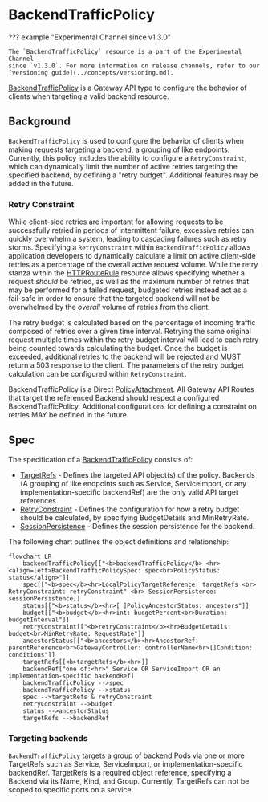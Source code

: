 # BackendTrafficPolicy

??? example "Experimental Channel since v1.3.0"

    The `BackendTrafficPolicy` resource is a part of the Experimental Channel
    since `v1.3.0`. For more information on release channels, refer to our
    [versioning guide](../concepts/versioning.md).

[BackendTrafficPolicy][backendtrafficpolicy] is a Gateway API type to configure
the behavior of clients when targeting a valid backend resource.

## Background

`BackendTrafficPolicy` is used to configure the behavior of clients when making
requests targeting a backend, a grouping of like endpoints. Currently, this
policy includes the ability to configure a `RetryConstraint`, which can
dynamically limit the number of active retries targeting the specified backend,
by defining a "retry budget". Additional features may be added in the future.

### Retry Constraint

While client-side retries are important for allowing requests to be
successfully retried in
periods of intermittent failure, excessive retries can quickly overwhelm a
system, leading to cascading failures such as retry storms. Specifying a
`RetryConstraint` within `BackendTrafficPolicy` allows application
developers to dynamically calculate a limit on active client-side retries as a percentage of
the overall active request volume. While the retry stanza within the
[HTTPRouteRule][httproute] resource allows specifying whether a request
*should* be retried, as well as the maximum number of 
retries that may be performed for a failed request, budgeted
retries instead act as a
fail-safe in order to ensure that the targeted backend will not be overwhelmed
by the *overall* volume of retries from the client.

The retry budget is calculated based on the percentage of incoming traffic
composed of retries over a given time interval. Retrying the same original
request multiple times within the retry budget interval will lead to each retry
being counted towards calculating the budget. Once the budget is exceeded,
additional retries to the backend will be rejected and MUST return a 503
response to the client. The parameters of the retry budget calculation can be
configured within `RetryConstraint`.

BackendTrafficPolicy is a Direct
[PolicyAttachment](../reference/policy-attachment.md). All Gateway API Routes
that target the referenced Backend should respect a configured
BackendTrafficPolicy. Additional configurations for defining a constraint on
retries MAY be defined in the future.


## Spec

The specification of a [BackendTrafficPolicy][backendtrafficpolicy] consists of:

- [TargetRefs][localpolicytargetreference] - Defines the targeted API object(s) of the policy.
  Backends (A grouping of like endpoints such as Service,
  ServiceImport, or any implementation-specific backendRef) are the only valid
  API target references.
- [RetryConstraint][retryConstraint] - Defines the configuration for how a retry budget should be calculated, by specifying BudgetDetails and MinRetryRate.
- [SessionPersistence][sessionPersistence] - Defines the session persistence for the backend.

The following chart outlines the object definitions and relationship:
```mermaid
flowchart LR
    backendTrafficPolicy[["<b>backendTrafficPolicy</b> <hr><align=left>BackendTrafficPolicySpec: spec<br>PolicyStatus: status</align>"]]
    spec[["<b>spec</b><hr>LocalPolicyTargetReference: targetRefs <br> RetryConstraint: retryConstraint" <br> SessionPersistence: sessionPersistence]]
    status[["<b>status</b><hr>[ ]PolicyAncestorStatus: ancestors"]]
    budget[["<b>budget</b><hr>int: budgetPercent<br>Duration: budgetInterval"]]
    retryConstraint[["<b>retryConstraint</b><hr>BudgetDetails: budget<br>MinRetryRate: RequestRate"]]
    ancestorStatus[["<b>ancestors</b><hr>AncestorRef: parentReference<br>GatewayController: controllerName<br>[]Condition: conditions"]]
    targetRefs[[<b>targetRefs</b><hr>]]
    backendRef["one of:<hr>" Service OR ServiceImport OR an implementation-specific backendRef]
    backendTrafficPolicy -->spec
    backendTrafficPolicy -->status
    spec -->targetRefs & retryConstraint
    retryConstraint -->budget
    status -->ancestorStatus
    targetRefs -->backendRef
```

### Targeting backends

`BackendTrafficPolicy` targets a group of backend Pods via one or more
TargetRefs such as Service, ServiceImport, or implementation-specific
backendRef. TargetRefs is a required object reference, specifying a Backend via
its Name, Kind, and Group. Currently, TargetRefs can not be scoped to
specific ports on a service. 

[backendtrafficpolicy]: /references/specx.md#xbackendtrafficpolicy
[localpolicytargetreference]: /references/spec/#gateway.networking.k8s.io/v1alpha2.LocalPolicyTargetReference
[retryConstraint]: /references/specx.md#retryconstraint
[sessionPersistence]: /references/spec/#gateway.networking.k8s.io/v1.SessionPersistence
[httproute]: /references/spec/#https://gateway-api.sigs.k8s.io/reference/spec/#gateway.networking.k8s.io/v1beta1.HTTPRoute
